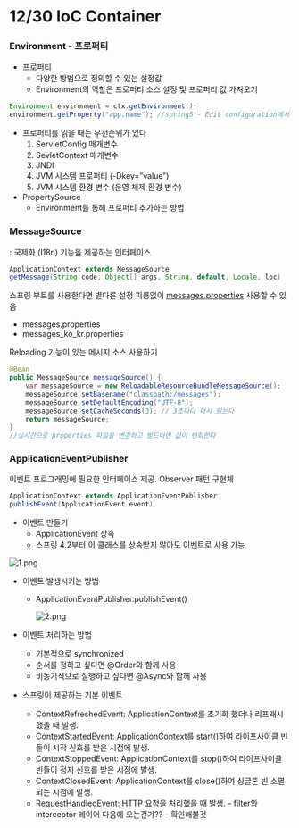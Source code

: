 # 12/30 IoC Container

### Environment - 프로퍼티

- 프로퍼티
    - 다양한 방법으로 정의할 수 있는 설정값
    - Environment의 역할은 프로퍼티 소스 설정 및 프로퍼티 값 가져오기

```java
Environment environment = ctx.getEnvironment();
environment.getProperty("app.name"); //spring5 - Edit configuration에서 넣어준 값
```

- 프로퍼티를 읽을 때는 우선순위가 있다
    1. ServletConfig 매개변수
    2. SevletContext 매개변수
    3. JNDI
    4. JVM 시스템 프로퍼티 (-Dkey=”value”)
    5. JVM 시스템 환경 변수 (운영 체제 환경 변수)
- PropertySource
    - Environment를 통해 프로퍼티 추가하는 방법

### MessageSource

: 국제화 (I18n) 기능을 제공하는 인터페이스

```java
ApplicationContext extends MessageSource
getMessage(String code, Object[] args, String, default, Locale, loc)
```

스프링 부트를 사용한다면 별다른 설정 피룡없이 [messages.properties](http://messages.properties) 사용할 수 있음

- messages.properties
- messages_ko_kr.properties

Reloading 기능이 있는 메시지 소스 사용하기

```java
@Bean
public MessageSource messageSource() {
	var messageSource = new ReloadableResourceBundleMessageSource();
	messageSource.setBasename("classpath:/messages");
	messageSource.setDefaultEncoding("UTF-8");
	messageSource.setCacheSeconds(3); // 3초마다 다시 읽는다
	return messageSource;
}
//실시간으로 properties 파일을 변경하고 빌드하면 값이 변화한다
```

### ApplicationEventPublisher

이벤트 프로그래밍에 필요한 인터페이스 제공. Observer 패턴 구현체

```java
ApplicationContext extends ApplicationEventPublisher
publishEvent(ApplicationEvent event)
```

- 이벤트 만들기
    - ApplicationEvent 상속
    - 스프링 4.2부터 이 클래스를 상속받지 않아도 이벤트로 사용 가능

![1.png](1.png)

- 이벤트 발생시키는 방법
    - ApplicationEventPublisher.publishEvent()
      
        ![2.png](2.png)
    
- 이벤트 처리하는 방법
    - 기본적으로 synchronized
    - 순서를 정하고 싶다면 @Order와 함께 사용
    - 비동기적으로 실행하고 싶다면 @Async와 함께 사용
- 스프링이 제공하는 기본 이벤트
    - ContextRefreshedEvent: ApplicationContext를 초기화 했더나 리프래시 했을 때 발생.
    - ContextStartedEvent: ApplicationContext를 start()하여 라이프사이클 빈들이 시작
    신호를 받은 시점에 발생.
    - ContextStoppedEvent: ApplicationContext를 stop()하여 라이프사이클 빈들이 정지
    신호를 받은 시점에 발생.
    - ContextClosedEvent: ApplicationContext를 close()하여 싱글톤 빈 소멸되는 시점에
    발생.
    - RequestHandledEvent: HTTP 요청을 처리했을 때 발생. - filter와 interceptor 레이어 다음에 오는건가?? - 확인해볼것